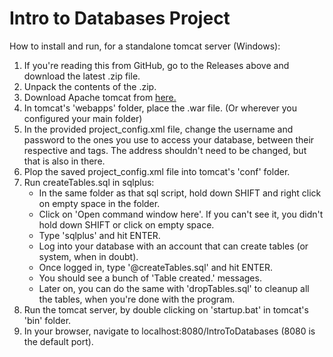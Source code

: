 # Intro to Databases Project

How to install and run, for a standalone tomcat server (Windows):

1. If you're reading this from GitHub, go to the Releases above and download the latest .zip file.
2. Unpack the contents of the .zip.
3. Download Apache tomcat from <a href="https://tomcat.apache.org/download-90.cgi">here.</a>
4. In tomcat's 'webapps' folder, place the .war file. (Or wherever you configured your main folder)
5. In the provided project_config.xml file, change the username and password to the ones you use to access your database, between their respective <username> and <password> tags. The address shouldn't need to be changed, but that is also in there.
6. Plop the saved project_config.xml file into tomcat's 'conf' folder.
7. Run createTables.sql in sqlplus:
	- In the same folder as that sql script, hold down SHIFT and right click on empty space in the folder.
	- Click on 'Open command window here'. If you can't see it, you didn't hold down SHIFT or click on empty space.
	- Type 'sqlplus' and hit ENTER.
	- Log into your database with an account that can create tables (or system, when in doubt).
	- Once logged in, type '@createTables.sql' and hit ENTER.
	- You should see a bunch of 'Table created.' messages.
	- Later on, you can do the same with 'dropTables.sql' to cleanup all the tables, when you're done with the program.
8. Run the tomcat server, by double clicking on 'startup.bat' in tomcat's 'bin' folder.
9. In your browser, navigate to localhost:8080/IntroToDatabases (8080 is the default port).
